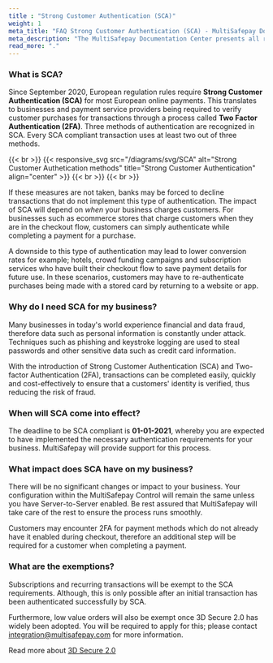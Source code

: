 ```yaml
---
title : "Strong Customer Authentication (SCA)"
weight: 1
meta_title: "FAQ Strong Customer Authentication (SCA) - MultiSafepay Docs"
meta_description: "The MultiSafepay Documentation Center presents all relevant information about our Plugins and API. You can also find support pages for payment methods, tools and general questions as well as the contact details of our Support and Integration Teams."
read_more: "."
---
```


### What is SCA?

Since September 2020, European regulation rules require __Strong Customer Authentication (SCA)__ for most European online payments. This translates to businesses and payment service providers being required to verify customer purchases for transactions through a process called __Two Factor Authentication (2FA)__. Three methods of authentication are recognized in SCA. Every SCA compliant transaction uses at least two out of three methods.

{{< br >}}
{{< responsive_svg src="/diagrams/svg/SCA" alt="Strong Customer Authetication methods" title="Strong Customer Authentication" align="center" >}}
{{< br >}}
{{< br >}}

If these measures are not taken, banks may be forced to decline transactions that do not implement this type of authentication. The impact of SCA will depend on _when_ your business charges customers. For businesses such as ecommerce stores that charge customers when they are in the checkout flow, customers can simply authenticate while completing a payment for a purchase.

A downside to this type of authentication may lead to lower conversion rates for example; hotels, crowd funding campaigns and subscription services who have built their checkout flow to save payment details for future use. In these scenarios, customers may have to re-authenticate purchases being made with a stored card by returning to a website or app.

### Why do I need SCA for my business?

Many businesses in today's world experience financial and data fraud, therefore data such as personal information is constantly under attack. Techniques such as phishing and keystroke logging are used to steal passwords and other sensitive data such as credit card information.

With the introduction of Strong Customer Authentication (SCA) and Two-factor Authentication (2FA), transactions can be completed easily, quickly and cost-effectively to ensure that a customers' identity is verified, thus reducing the risk of fraud.

### When will SCA come into effect?

The deadline to be SCA compliant is __01-01-2021__, whereby you are expected to have implemented the necessary authentication requirements for your business. MultiSafepay will provide support for this process.


### What impact does SCA have on my business?

There will be no significant changes or impact to your business. Your configuration within the MultiSafepay Control will remain the same unless you have Server-to-Server enabled. Be rest assured that MultiSafepay will take care of the rest to ensure the process runs smoothly.

Customers may encounter 2FA for payment methods which do not already have it enabled during checkout, therefore an additional step will be required for a customer when completing a payment.

### What are the exemptions?

Subscriptions and recurring transactions will be exempt to the SCA requirements. Although, this is only possible after an initial transaction has been authenticated successfully by SCA.

Furthermore, low value orders will also be exempt once 3D Secure 2.0 has widely been adopted. You will be required to apply for this; please contact <integration@multisafepay.com> for more information.

Read more about [3D Secure 2.0](/faq/payment-regulations/3d-secure)